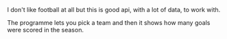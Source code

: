 I don't like football at all but this is good api, with a lot of data, to work with.

The programme lets you pick a team and then it shows how many goals were scored in the season.